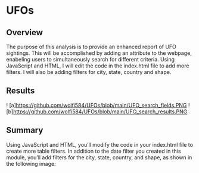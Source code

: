 # UFOs

## Overview
The purpose of this analysis is to provide an enhanced report of UFO sightings. This will be accomplished by adding an attribute to the webpage, enabeling users to simultaneously search  for different criteria. Using JavaScript and HTML, I will edit the code in the index.html file to add more filters. I will also be adding filters for city, state, country and shape.

## Results
! [a]https://github.com/wolfi584/UFOs/blob/main/UFO_search_fields.PNG
! [b]https://github.com/wolfi584/UFOs/blob/main/UFO_search_results.PNG



## Summary




Using JavaScript and HTML, you’ll modify the code in your index.html file to create more table filters. In addition to the date filter you created in this module, you’ll add filters for the city, state, country, and shape, as shown in the following image:






